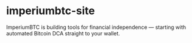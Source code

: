 # imperiumbtc-site
ImperiumBTC is building tools for financial independence — starting with automated Bitcoin DCA straight to your wallet.
